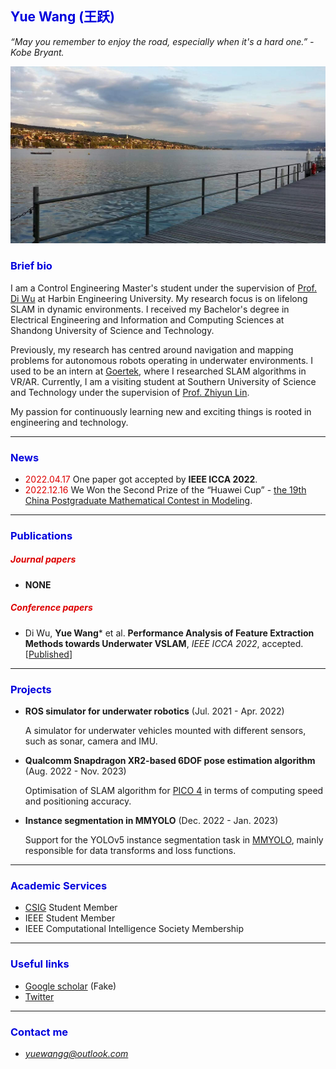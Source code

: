 ## <font color="#0000dd">Yue Wang (王跃)</font>

*“May you remember to enjoy the road, especially when it's a hard one.” - Kobe Bryant.*

![img](img.jpg)

### <font color="#0000dd">Brief bio</font>

I am a Control Engineering Master's student under the supervision of [Prof. Di Wu](http://homepage.hrbeu.edu.cn/web/wudi1) at Harbin Engineering University. My research focus is on lifelong SLAM in dynamic environments. I received my Bachelor's degree in Electrical Engineering and Information and Computing Sciences at Shandong University of Science and Technology.

Previously, my research has centred around navigation and mapping problems for autonomous robots operating in underwater environments. I used to be an intern at [Goertek](https://www.goertek.com/en/),  where I researched SLAM algorithms in VR/AR. Currently, I am a visiting student at Southern University of Science and Technology under the supervision of [Prof. Zhiyun Lin](https://faculty.sustech.edu.cn/linzy/).

My passion for continuously learning new and exciting things is rooted in engineering and technology.

---

### <font color="#0000dd">News</font>

- <font color="#dd0000">2022.04.17</font> One paper got accepted by **IEEE ICCA 2022**.
- <font color="#dd0000">2022.12.16</font> We Won the Second Prize of the “Huawei Cup” - [the 19th China Postgraduate Mathematical Contest in Modeling](https://cpipc.acge.org.cn/cw/hp/4).

---

### <font color="#0000dd">Publications</font>

##### <font color="#dd0000">Journal papers</font>

- **NONE**

##### <font color="#dd0000">Conference papers</font>

- Di Wu, **Yue Wang**\* et al. **Performance Analysis of Feature Extraction Methods towards Underwater VSLAM**, *IEEE ICCA 2022*, accepted. [[Published](https://ieeexplore.ieee.org/document/9831964)]

---

### <font color="#0000dd">Projects</font>

- **ROS simulator for underwater robotics** (Jul. 2021 - Apr. 2022)

  A simulator for underwater vehicles mounted with different sensors, such as sonar, camera and IMU.
- **Qualcomm Snapdragon XR2-based 6DOF pose estimation algorithm** (Aug. 2022 - Nov. 2023)

  Optimisation of SLAM algorithm for [PICO 4](https://www.picoxr.com/global/activity/xmax_deals?utm_source=official_website) in terms of computing speed and positioning accuracy.
- **Instance segmentation in MMYOLO** (Dec. 2022 - Jan. 2023)

  Support for the YOLOv5 instance segmentation task in [MMYOLO](https://github.com/open-mmlab/mmyolo), mainly responsible for data transforms and loss functions.

---

### <font color="#0000dd">Academic Services</font>

- [CSIG](http://www.csig.org.cn/) Student Member
- IEEE Student Member
- IEEE Computational Intelligence Society Membership

---

### <font color="#0000dd">Useful links</font>

- [Google scholar]() (Fake)
- [Twitter](https://twitter.com/yuewanggg)

---

### <font color="#0000dd">Contact me</font>

- *yuewangg@outlook.com*
